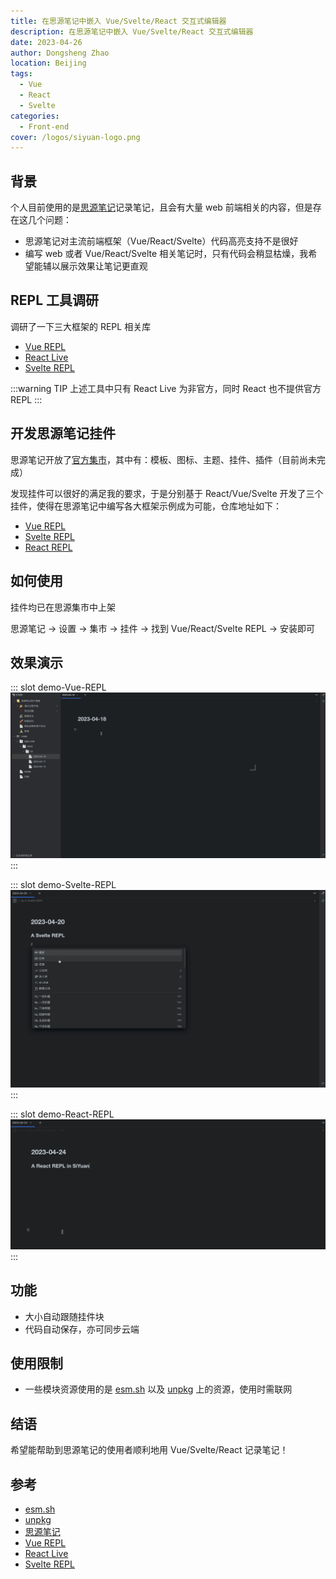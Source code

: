 ```yaml
---
title: 在思源笔记中嵌入 Vue/Svelte/React 交互式编辑器
description: 在思源笔记中嵌入 Vue/Svelte/React 交互式编辑器
date: 2023-04-26
author: Dongsheng Zhao
location: Beijing
tags:
  - Vue
  - React
  - Svelte
categories:
  - Front-end
cover: /logos/siyuan-logo.png
---
```


## 背景

个人目前使用的是[思源笔记](https://github.com/siyuan-note/siyuan)记录笔记，且会有大量 web 前端相关的内容，但是存在这几个问题：

* 思源笔记对主流前端框架（Vue/React/Svelte）代码高亮支持不是很好
* 编写 web 或者 Vue/React/Svelte 相关笔记时，只有代码会稍显枯燥，我希望能辅以展示效果让笔记更直观

## REPL 工具调研

调研了一下三大框架的 REPL 相关库

* [Vue REPL](https://github.com/vuejs/repl)
* [React Live](https://formidable.com/open-source/react-live/)
* [Svelte REPL](https://github.com/sveltejs/sites/tree/master/packages/repl)

:::warning TIP
上述工具中只有 React Live 为非官方，同时 React 也不提供官方 REPL
:::

## 开发思源笔记挂件

思源笔记开放了[官方集市](https://github.com/siyuan-note/bazaar)，其中有：模板、图标、主题、挂件、插件（目前尚未完成）

发现挂件可以很好的满足我的要求，于是分别基于 React/Vue/Svelte 开发了三个挂件，使得在思源笔记中编写各大框架示例成为可能，仓库地址如下：

* [Vue REPL](https://github.com/Blackman99/siyuan-plugin-vue-repl)
* [Svelte REPL](https://github.com/Blackman99/siyuan-plugin-svelte-repl)
* [React REPL](https://github.com/Blackman99/siyuan-plugin-react-repl)

## 如何使用

挂件均已在思源集市中上架

思源笔记 -> 设置 -> 集市 -> 挂件 -> 找到 Vue/React/Svelte REPL -> 安装即可

## 效果演示

<Util-CodeTab
  key-prefix="demo"
  :code-types="['Vue-REPL', 'Svelte-REPL', 'React-REPL']"
  default-active-code-type="Vue-REPL"
/>

::: slot demo-Vue-REPL
![Vue REPL](./demo-vue.gif)
:::

::: slot demo-Svelte-REPL
![Svelte REPL](./demo-svelte.gif)
:::


::: slot demo-React-REPL
![React REPL](./demo-react.gif)
:::

## 功能

* 大小自动跟随挂件块
* 代码自动保存，亦可同步云端

## 使用限制

* 一些模块资源使用的是 [esm.sh](https://esm.sh) 以及 [unpkg](https://unpkg.com) 上的资源，使用时需联网

## 结语

希望能帮助到思源笔记的使用者顺利地用 Vue/Svelte/React 记录笔记！


## 参考

* [esm.sh](https://esm.sh)
* [unpkg](https://unpkg.com)
* [思源笔记](https://github.com/siyuan-note/siyuan)
* [Vue REPL](https://github.com/vuejs/repl)
* [React Live](https://formidable.com/open-source/react-live/)
* [Svelte REPL](https://github.com/sveltejs/sites/tree/master/packages/repl)